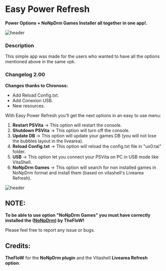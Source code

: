 # Easy Power Refresh
**Power Options + NoNpDrm Games Installer all together in one app!.**

![header](EasyPoweRefresh.png)

### Description ###
This simple app was made for the users who wanted to have all the options mentioned above in the same vpk.

### Changelog 2.00 ###
**Changes thanks to Chronoss:**
- Add Reload Config.txt.<br>
- Add Conexion USB.<br>
- New resources.<br>

With Easy Power Refresh you'll get the next options in an easy to use menu:

1. **Restart PSVita**    -> This option will restart the console.
2. **Shutdown PSVita**   -> This option will turn off the console.
3. **Update DB**         -> This option will update your games DB (you will not lose the bubbles layout in the livearea).
4. **Reload Config.txt** -> This option will reload the config.txt file in "ux0:tai" folder.
5. **USB**               -> This option let you connect your PSVita on PC in USB mode like VitaShell.
6. **NoNpDrm Games**     -> This option will search for non installed games in NoNpDrm format 
                      and install them (based on vitashell's Livearea Refresh).

![header](EasyPoweRefreshII.png)

## NOTE: ##
**To be able to use option "NoNpDrm Games" you must have correctly installed the  ([NoNpDrm](https://github.com/TheOfficialFloW/NoNpDrm/releases/tag/v1.1)) by TheFloW!**

Please feel free to report any issue or bugs.

## Credits: ##
**TheFloW** for the **NoNpDrm plugin** and the Vitashell **Livearea Refresh option**.
